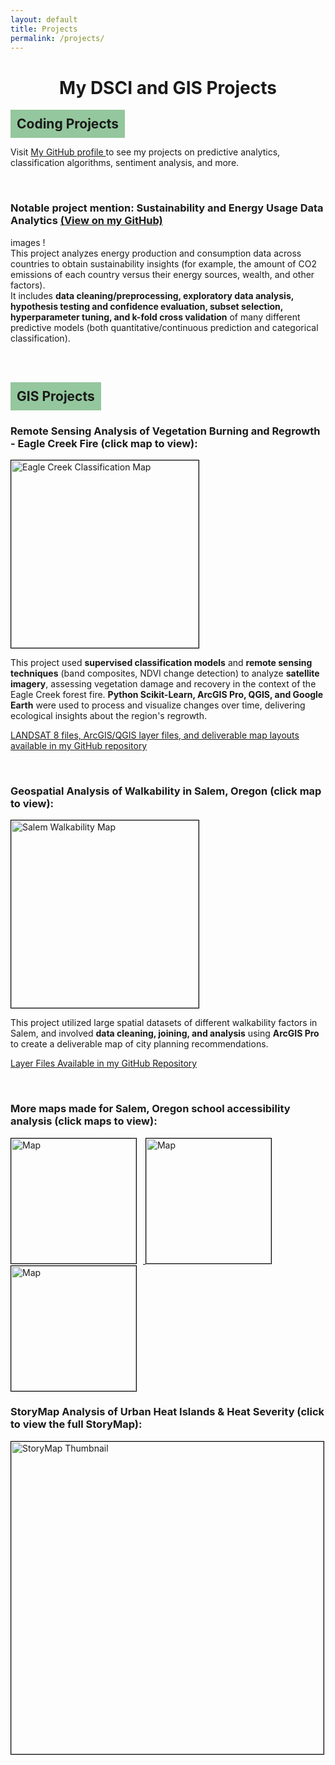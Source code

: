 ```yaml
---
layout: default
title: Projects
permalink: /projects/
---
```


<h1 style="text-align: center;">My DSCI and GIS Projects</h1>

<h2 style="background-color: #94C79D; padding: 10px; text-align: left; margin: 0; display: inline-block;">
  Coding Projects
</h2>

<p>
  Visit 
  <span class="github-link">
    <a href="https://github.com/siegelhannah?tab=repositories" target="_blank">
      My GitHub profile
    </a>
  </span> 
  to see my projects on predictive analytics, classification algorithms, sentiment analysis, and more.
</p>

<br>

### Notable project mention: Sustainability and Energy Usage Data Analytics [(View on my GitHub)](https://github.com/siegelhannah/Energy-Use-Sustainability)

images ! <br>
This project analyzes energy production and consumption data across countries to obtain sustainability insights (for example, the amount of CO2 emissions of each country versus their energy sources, wealth, and other factors).<br>
It includes **data cleaning/preprocessing, exploratory data analysis, hypothesis testing and confidence evaluation, subset selection, hyperparameter tuning, and k-fold cross validation** of many different predictive models (both quantitative/continuous prediction and categorical classification).


<br><br>

<h2 style="background-color: #94C79D; padding: 10px; text-align: left; margin: 0; display: inline-block;">
  GIS Projects
</h2>

### Remote Sensing Analysis of Vegetation Burning and Regrowth - Eagle Creek Fire (click map to view):

<a href="{{ site.baseurl }}/assets/Eagle_Creek_Project.pdf">
    <img src="{{ site.baseurl }}/assets/classifications.jpg" alt="Eagle Creek Classification Map" style="width: 300px; border: 1px solid black;">
</a><br>

This project used **supervised classification models** and **remote sensing techniques** (band composites, NDVI change detection) to analyze **satellite imagery**, assessing vegetation damage and recovery in the context of the Eagle Creek forest fire. **Python Scikit-Learn, ArcGIS Pro, QGIS, and Google Earth** were used to process and visualize changes over time, delivering ecological insights about the region's regrowth.

[LANDSAT 8 files, ArcGIS/QGIS layer files, and deliverable map layouts available in my GitHub repository](https://github.com/siegelhannah/Salem-Walkability)

<br>

### Geospatial Analysis of Walkability in Salem, Oregon (click map to view):

<a href="{{ site.baseurl }}/assets/Salem_Final_Project.pdf">
    <img src="{{ site.baseurl }}/assets/FinalMapNeighborhoodIssues.jpg" alt="Salem Walkability Map" style="width: 300px; border: 1px solid black;">
</a><br>

This project utilized large spatial datasets of different walkability factors in Salem, and involved **data cleaning, joining, and analysis** using **ArcGIS Pro** to create a deliverable map of city planning recommendations.

[Layer Files Available in my GitHub Repository](https://github.com/siegelhannah/Salem-Walkability)

<br>

### More maps made for Salem, Oregon school accessibility analysis (click maps to view):

<a href="{{ site.baseurl }}/assets/Layout2.pdf">
    <img src="{{ site.baseurl }}/assets/Layout2_page-0001.jpg" alt="Map" style="width: 200px; border: 1px solid black; display: inline-block; margin-right: 10px;">
</a>
<a href="{{ site.baseurl }}/assets/Layout1.pdf">
    <img src="{{ site.baseurl }}/assets/Layout1_page-0001.jpg" alt="Map" style="width: 200px; border: 1px solid black; display: inline-block; margin-right: 10px;">
</a>
<a href="{{ site.baseurl }}/assets/Layout3.pdf">
    <img src="{{ site.baseurl }}/assets/Layout3.jpg" alt="Map" style="width: 200px; border: 1px solid black; display: inline-block; margin-right: 10px;">
</a>

<br>

### StoryMap Analysis of Urban Heat Islands & Heat Severity (click to view the full StoryMap):

<a href="https://storymaps.arcgis.com/stories/3404180deb1c4478bef3eb87f87327ff" target="_blank">
    <img src="{{ site.baseurl }}/assets/storymapScreenshot.jpg" alt="StoryMap Thumbnail" style="width: 500px; border: 1px solid black;">
</a>

<br>

